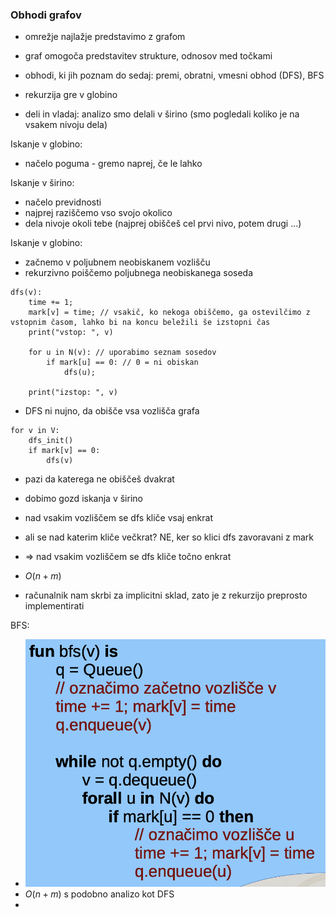 ### Obhodi grafov

- omrežje najlažje predstavimo z grafom
- graf omogoča predstavitev strukture, odnosov med točkami

- obhodi, ki jih poznam do sedaj: premi, obratni, vmesni obhod (DFS), BFS
- rekurzija gre v globino
- deli in vladaj: analizo smo delali v širino (smo pogledali koliko je na vsakem nivoju dela)

Iskanje v globino:
- načelo poguma - gremo naprej, če le lahko

Iskanje v širino:
- načelo previdnosti
- najprej raziščemo vso svojo okolico
- dela nivoje okoli tebe (najprej obiščeš cel prvi nivo, potem drugi ...)

Iskanje v globino:
- začnemo v poljubnem neobiskanem vozlišču
- rekurzivno poiščemo poljubnega neobiskanega soseda

```
dfs(v):
	time += 1;
	mark[v] = time; // vsakič, ko nekoga obiščemo, ga ostevilčimo z vstopnim časom, lahko bi na koncu beležili še izstopni čas
	print("vstop: ", v)

	for u in N(v): // uporabimo seznam sosedov
		if mark[u] == 0: // 0 = ni obiskan
			dfs(u);

	print("izstop: ", v)
```

- DFS ni nujno, da obišče vsa vozlišča grafa

```
for v in V:
	dfs_init()
	if mark[v] == 0:
		dfs(v)
```
- pazi da katerega ne obiščeš dvakrat
- dobimo gozd iskanja v širino

- nad vsakim vozliščem se dfs kliče vsaj enkrat
- ali se nad katerim kliče večkrat? NE, ker so klici dfs zavoravani z mark
- => nad vsakim vozliščem se dfs kliče točno enkrat
- $O(n + m)$

- računalnik nam skrbi za implicitni sklad, zato je z rekurzijo preprosto implementirati

BFS:
- ![300](../../Images2/Pasted%20image%2020250107145237.png)
- $O(n + m)$ s podobno analizo kot DFS
- 